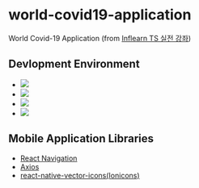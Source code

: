 # world-covid19-application
World Covid-19 Application (from [Inflearn TS 실전 강좌](https://github.com/joshua1988/learn-typescript/tree/master/project))

## Devlopment Environment
- <img src="https://img.shields.io/badge/ReactNative-61DAFB?style=flat-square&logo=React&logoColor=black"/>
- <img src="https://img.shields.io/badge/TypeScript-3178C6?style=flat-square&logo=TypeScript&logoColor=black"/>
- <img src="https://img.shields.io/badge/Xcode-147EFB?style=flat-square&logo=Xcode&logoColor=black"/>
- <img src="https://img.shields.io/badge/Visual Studio Code-007ACC?style=flat-square&logo=Visual Studio Code&logoColor=black"/>

## Mobile Application Libraries
- [React Navigation](https://reactnavigation.org)
- [Axios](https://github.com/axios/axios)
- [react-native-vector-icons(Ionicons)](https://github.com/oblador/react-native-vector-icons#bundled-icon-sets)
